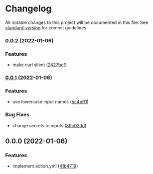 # Changelog

All notable changes to this project will be documented in this file. See [standard-version](https://github.com/conventional-changelog/standard-version) for commit guidelines.

### [0.0.2](https://github.com/rdarida/digitalocean-app-deployment-action/compare/v0.0.1...v0.0.2) (2022-01-06)


### Features

* make curl silent ([2427bcf](https://github.com/rdarida/digitalocean-app-deployment-action/commit/2427bcf31b25f9ac2419201034eeea06ceb65767))

### [0.0.1](https://github.com/rdarida/digitalocean-app-deployment-action/compare/v0.0.0...v0.0.1) (2022-01-06)


### Features

* use lowercase input names ([bc4eff1](https://github.com/rdarida/digitalocean-app-deployment-action/commit/bc4eff1dac31ae1234f03f5918b3faa9639f5646))


### Bug Fixes

* change secrets to inputs ([89c02dd](https://github.com/rdarida/digitalocean-app-deployment-action/commit/89c02dd0579e4440a655e6b96f3c075840f4e364))

## 0.0.0 (2022-01-06)


### Features

* implement action.yml ([41b4719](https://github.com/rdarida/digitalocean-app-deployment-action/commit/41b4719d7a259973ca4ad48c226546ce51f09142))
